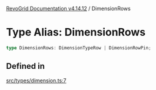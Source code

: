 [RevoGrid Documentation v4.14.12](README.md) / DimensionRows

# Type Alias: DimensionRows

```ts
type DimensionRows: DimensionTypeRow | DimensionRowPin;
```

## Defined in

[src/types/dimension.ts:7](https://github.com/revolist/revogrid/blob/ee1081dbd910f211c490863a4b642535e5dce01e/src/types/dimension.ts#L7)
